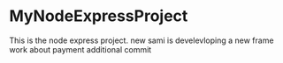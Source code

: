 # MyNodeExpressProject
This is the node express project. new
sami is develevloping a new frame work about payment
additional commit
